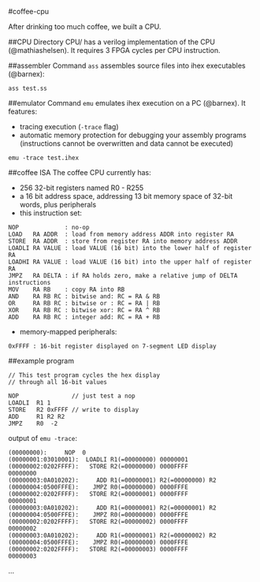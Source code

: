 #coffee-cpu

After drinking too much coffee, we built a CPU.

##CPU
Directory CPU/ has a verilog implementation of the CPU (@mathiashelsen). It requires 3 FPGA cycles per CPU instruction.

##assembler
Command ``ass`` assembles source files into ihex executables (@barnex):
```
ass test.ss
```

##emulator
Command ``emu`` emulates ihex execution on a PC (@barnex). It features:
  * tracing execution (``-trace`` flag)
  * automatic memory protection for debugging your assembly programs (instructions cannot be overwritten and data cannot be executed)
```
emu -trace test.ihex
```

##coffee ISA
The coffee CPU currently has:
  * 256 32-bit registers named R0 - R255
  * a 16 bit address space, addressing 13 bit memory space of 32-bit words, plus peripherals
  * this instruction set:
```
NOP             : no-op
LOAD   RA ADDR  : load from memory address ADDR into register RA
STORE  RA ADDR  : store from register RA into memory address ADDR
LOADLI RA VALUE : load VALUE (16 bit) into the lower half of register RA
LOADHI RA VALUE : load VALUE (16 bit) into the upper half of register RA
JMPZ   RA DELTA : if RA holds zero, make a relative jump of DELTA instructions
MOV    RA RB    : copy RA into RB
AND    RA RB RC : bitwise and: RC = RA & RB
OR     RA RB RC : bitwise or : RC = RA | RB
XOR    RA RB RC : bitwise xor: RC = RA ^ RB
ADD    RA RB RC : integer add: RC = RA + RB
```
  * memory-mapped peripherals:
```
0xFFFF : 16-bit register displayed on 7-segment LED display
```


##example program
```
// This test program cycles the hex display
// through all 16-bit values

NOP               // just test a nop
LOADLI  R1 1
STORE 	R2 0xFFFF // write to display
ADD 	R1 R2 R2
JMPZ 	R0  -2 
```

output of ``emu -trace``:
```
(00000000):     NOP  0
(00000001:03010001):  LOADLI R1(=00000000) 00000001
(00000002:0202FFFF):   STORE R2(=00000000) 0000FFFF
00000000
(00000003:0A010202):     ADD R1(=00000001) R2(=00000000) R2
(00000004:0500FFFE):    JMPZ R0(=00000000) 0000FFFE
(00000002:0202FFFF):   STORE R2(=00000001) 0000FFFF
00000001
(00000003:0A010202):     ADD R1(=00000001) R2(=00000001) R2
(00000004:0500FFFE):    JMPZ R0(=00000000) 0000FFFE
(00000002:0202FFFF):   STORE R2(=00000002) 0000FFFF
00000002
(00000003:0A010202):     ADD R1(=00000001) R2(=00000002) R2
(00000004:0500FFFE):    JMPZ R0(=00000000) 0000FFFE
(00000002:0202FFFF):   STORE R2(=00000003) 0000FFFF
00000003
```
...

